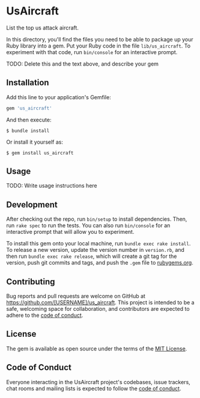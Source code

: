 # UsAircraft

List the top us attack aircraft.

In this directory, you'll find the files you need to be able to package up your Ruby library into a gem. Put your Ruby code in the file `lib/us_aircraft`. To experiment with that code, run `bin/console` for an interactive prompt.

TODO: Delete this and the text above, and describe your gem

## Installation

Add this line to your application's Gemfile:

```ruby
gem 'us_aircraft'
```

And then execute:

    $ bundle install

Or install it yourself as:

    $ gem install us_aircraft

## Usage

TODO: Write usage instructions here

## Development

After checking out the repo, run `bin/setup` to install dependencies. Then, run `rake spec` to run the tests. You can also run `bin/console` for an interactive prompt that will allow you to experiment.

To install this gem onto your local machine, run `bundle exec rake install`. To release a new version, update the version number in `version.rb`, and then run `bundle exec rake release`, which will create a git tag for the version, push git commits and tags, and push the `.gem` file to [rubygems.org](https://rubygems.org).

## Contributing

Bug reports and pull requests are welcome on GitHub at https://github.com/[USERNAME]/us_aircraft. This project is intended to be a safe, welcoming space for collaboration, and contributors are expected to adhere to the [code of conduct](https://github.com/[USERNAME]/us_aircraft/blob/master/CODE_OF_CONDUCT.md).


## License

The gem is available as open source under the terms of the [MIT License](https://opensource.org/licenses/MIT).

## Code of Conduct

Everyone interacting in the UsAircraft project's codebases, issue trackers, chat rooms and mailing lists is expected to follow the [code of conduct](https://github.com/[USERNAME]/us_aircraft/blob/master/CODE_OF_CONDUCT.md).

